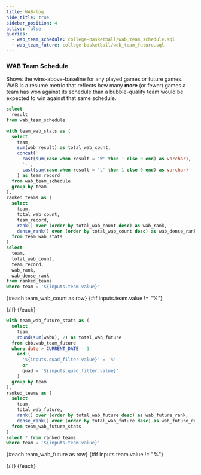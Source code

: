 ```yaml
---
title: WAB-log
hide_title: true
sidebar_position: 4
active: false
queries: 
  - wab_team_schedule: college-basketball/wab_team_schedule.sql
  - wab_team_future: college-basketball/wab_team_future.sql
---
```


### WAB Team Schedule 

Shows the wins-above-baseline for any played games or future games. WAB is a résumé metric that reflects how many **more** (or fewer) games a team has won against its schedule than a bubble-quality team would be expected to win against that same schedule.

```sql result_filter
select 
  result
from wab_team_schedule
```

<Tabs id="played-games">
    <Tab label="Played">
    
<Dropdown data={wab_team_schedule} name=team value=team defaultValue="%">
  <DropdownOption value="%" valueLabel="Team"/>
</Dropdown>

<Dropdown name=result_filter title="Result" >
    <DropdownOption valueLabel ="All" value ="%" default/>
    <DropdownOption valueLabel = "Win" value ="W" />
    <DropdownOption valueLabel = "Loss" value ="L" />
</Dropdown>

<Dropdown name=quad_filter title="Quadrant" >
    <DropdownOption valueLabel ="All" value ="%" default/>
    <DropdownOption valueLabel = "Q1" value ="Q1" />
    <DropdownOption valueLabel = "Q2" value ="Q2" />
    <DropdownOption valueLabel = "Q3" value ="Q3" />
    <DropdownOption valueLabel = "Q4" value ="Q4" />
</Dropdown>

```sql team_wab_count
with team_wab_stats as (
  select 
    team,
    sum(wab_result) as total_wab_count,
    concat(
      cast(sum(case when result = 'W' then 1 else 0 end) as varchar),
      '-',
      cast(sum(case when result = 'L' then 1 else 0 end) as varchar)
    ) as team_record
  from wab_team_schedule
  group by team
),
ranked_teams as (
  select 
    team,
    total_wab_count,
    team_record,
    rank() over (order by total_wab_count desc) as wab_rank,
    dense_rank() over (order by total_wab_count desc) as wab_dense_rank
  from team_wab_stats
)
select 
  team,
  total_wab_count,
  team_record,
  wab_rank,
  wab_dense_rank
from ranked_teams
where team = '${inputs.team.value}'
```

{#each team_wab_count as row}
{#if inputs.team.value != "%"}

<BigValue
  data={row}
  value=team_record
  title="W-L"
  fmt='#'
/>


<BigValue
  data={row}
  value=total_wab_count
  title="WAB"
  fmt='num2'
/>

<BigValue
  data={row}
  value=wab_dense_rank
  title="WAB Rank"
  fmt='#'
/>

{/if}
{/each}

<DataTable data={wab_team_schedule} rows=10 search=true rowNumbers=true>
  <Column id=team title="Team"/>
  <Column id=wab_result contentType=delta fmt=num2 title="WAB +/-"/>
  <Column id=opp title="Opponent"/>
  <Column id=score_sentence contentType=colorscale title="Result"/>
  <Column id=location title="Location"/>
  <Column id=quad title="Quad"/>
  <Column id=date fmt=m/d/y title="Date"/>
</DataTable>

</Tab>


<Tab label="Scheduled">
        
<Dropdown data={wab_team_future} name=team value=team defaultValue="North Carolina">
  <DropdownOption value="%" valueLabel="Team"/>
</Dropdown>


<Dropdown name=quad_filter title="Quadrant" >
    <DropdownOption valueLabel ="All" value ="%" default/>
    <DropdownOption valueLabel = "Q1" value ="Q1" />
    <DropdownOption valueLabel = "Q2" value ="Q2" />
    <DropdownOption valueLabel = "Q3" value ="Q3" />
    <DropdownOption valueLabel = "Q4" value ="Q4" />
</Dropdown>



```sql team_wab_future
with team_wab_future_stats as (
  select 
    team,
    round(sum(wabW), 2) as total_wab_future
  from cbb.wab_team_future
  where date > CURRENT_DATE - 1
    and (
      '${inputs.quad_filter.value}' = '%' 
      or 
      quad = '${inputs.quad_filter.value}'
    )
  group by team
),
ranked_teams as (
  select 
    team,
    total_wab_future,
    rank() over (order by total_wab_future desc) as wab_future_rank,
    dense_rank() over (order by total_wab_future desc) as wab_future_dense_rank
  from team_wab_future_stats
)
select * from ranked_teams
where team = '${inputs.team.value}'
```

{#each team_wab_future as row}
{#if inputs.team.value != "%"}

<BigValue
  data={row}
  value=total_wab_future
  title="WAB Opportunity"
  fmt='num2'
/>

<BigValue
  data={row}
  value=wab_future_dense_rank
  title="WAB Opportunity Rank"
  fmt='#'
/>

{/if}
{/each}

<DataTable data={wab_team_future} rows=10 search=true rowNumbers=true>
  <Column id=date fmt=m/d/y title="Date"/>
  <Column id=team title="Team"/>
  <Column id=opp title="Opponent"/>
  <Column id=location title="Location"/>
  <Column id=wabW contentType=delta fmt=num2 title="WAB +"/>
  <Column id=wabL contentType=delta fmt=num2 title="WAB -"/>
  <Column id=quad title="Quad"/>
</DataTable>

</Tab>
</Tabs>
